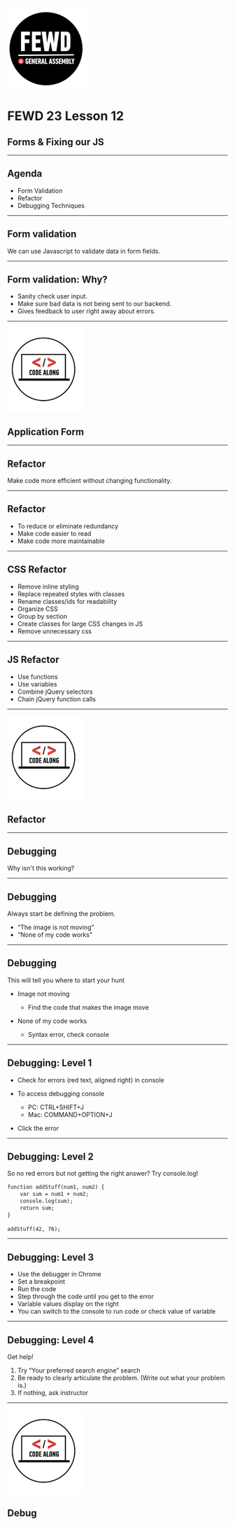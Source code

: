![GeneralAssemb.ly](../../img/icons/FEWD_Logo.png)

# FEWD 23 Lesson 12

## Forms & Fixing our JS

---

## Agenda

* Form Validation
* Refactor
* Debugging Techniques

---

## Form validation 

We can use Javascript to validate data in form fields.

---

## Form validation: Why?

* Sanity check user input.
* Make sure bad data is not being sent to our backend.
* Gives feedback to user right away about errors.

---

![GeneralAssemb.ly](../../img/icons/code_along.png)
## Application Form

---

## Refactor

Make code more efficient without changing functionality.

---

## Refactor

* To reduce or eliminate redundancy
* Make code easier to read
* Make code more maintainable

---

## CSS Refactor

* Remove inline styling
* Replace repeated styles with classes
* Rename classes/ids for readability
* Organize CSS
* Group by section
* Create classes for large CSS changes in JS
* Remove unnecessary css

---

## JS Refactor

* Use functions
* Use variables
* Combine jQuery selectors
* Chain jQuery function calls

---

![GeneralAssemb.ly](../../img/icons/code_along.png)
## Refactor 

---

## Debugging

Why isn't this working?

---

## Debugging

Always start be defining the problem. 

* “The image is not moving”
* “None of my code works”

---

## Debugging

This will tell you where to start your hunt

* Image not moving
	* Find the code that makes the image move

* None of my code works
	* Syntax error, check console

---

## Debugging: Level 1

* Check for errors (red text, aligned right) in console

* To access debugging console	
	* PC: CTRL+SHIFT+J
	* Mac: COMMAND+OPTION+J

* Click the error

---

## Debugging: Level 2
	
So no red errors but not getting the right answer?  Try console.log!

```
function addStuff(num1, num2) {
	var sum = num1 + num2;
	console.log(sum);
	return sum;
}

addStuff(42, 76);
```

---

## Debugging: Level 3

* Use the debugger in Chrome
* Set a breakpoint
* Run the code
* Step through the code until you get to the error
* Variable values display on the right
* You can switch to the console to run code or check value of variable

---

## Debugging: Level 4

Get help!

1. Try “Your preferred search engine” search
2. Be ready to clearly articulate the problem. (Write out what your problem is.)
3. If nothing, ask instructor

---

![GeneralAssemb.ly](../../img/icons/code_along.png)
## Debug

